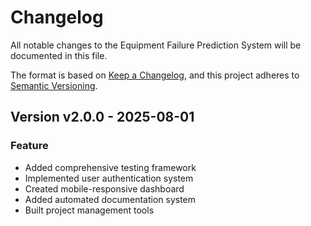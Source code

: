 # Changelog

All notable changes to the Equipment Failure Prediction System will be documented in this file.

The format is based on [Keep a Changelog](https://keepachangelog.com/en/1.0.0/),
and this project adheres to [Semantic Versioning](https://semver.org/spec/v2.0.0.html).

## Version v2.0.0 - 2025-08-01

### Feature
- Added comprehensive testing framework
- Implemented user authentication system
- Created mobile-responsive dashboard
- Added automated documentation system
- Built project management tools

